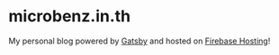 # microbenz.in.th

My personal blog powered by [Gatsby](https://www.gatsbyjs.org/) and hosted on [Firebase Hosting](https://firebase.google.com/docs/hosting/)!

